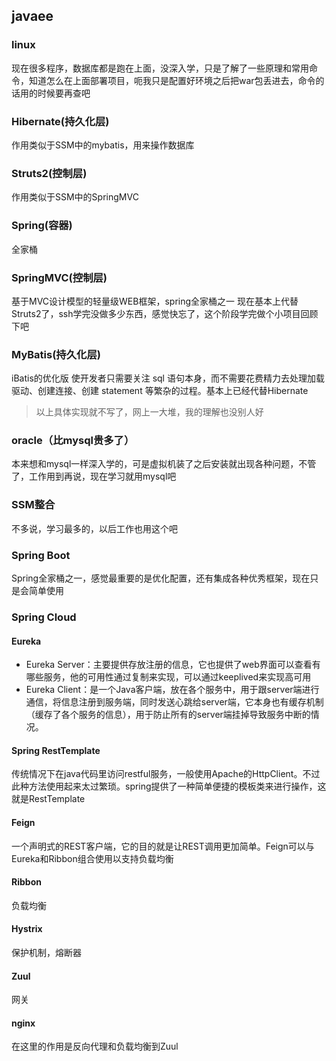 ## javaee
### linux
现在很多程序，数据库都是跑在上面，没深入学，只是了解了一些原理和常用命令，知道怎么在上面部署项目，呃我只是配置好环境之后把war包丢进去，命令的话用的时候要再查吧
### Hibernate(持久化层)
作用类似于SSM中的mybatis，用来操作数据库
### Struts2(控制层)
作用类似于SSM中的SpringMVC
### Spring(容器)
全家桶
### SpringMVC(控制层)
基于MVC设计模型的轻量级WEB框架，spring全家桶之一
现在基本上代替Struts2了，ssh学完没做多少东西，感觉快忘了，这个阶段学完做个小项目回顾下吧
### MyBatis(持久化层)
iBatis的优化版
使开发者只需要关注 sql 语句本身，而不需要花费精力去处理加载驱动、创建连接、创建 statement 等繁杂的过程。基本上已经代替Hibernate
>以上具体实现就不写了，网上一大堆，我的理解也没别人好
### oracle（比mysql贵多了）
本来想和mysql一样深入学的，可是虚拟机装了之后安装就出现各种问题，不管了，工作用到再说，现在学习就用mysql吧
### SSM整合
不多说，学习最多的，以后工作也用这个吧
### Spring Boot
Spring全家桶之一，感觉最重要的是优化配置，还有集成各种优秀框架，现在只是会简单使用
### Spring Cloud
#### Eureka
+ Eureka Server：主要提供存放注册的信息，它也提供了web界面可以查看有哪些服务，他的可用性通过复制来实现，可以通过keeplived来实现高可用
+ Eureka Client：是一个Java客户端，放在各个服务中，用于跟server端进行通信，将信息注册到服务端，同时发送心跳给server端，它本身也有缓存机制（缓存了各个服务的信息），用于防止所有的server端挂掉导致服务中断的情况。
#### Spring RestTemplate
传统情况下在java代码里访问restful服务，一般使用Apache的HttpClient。不过此种方法使用起来太过繁琐。spring提供了一种简单便捷的模板类来进行操作，这就是RestTemplate
#### Feign
一个声明式的REST客户端，它的目的就是让REST调用更加简单。Feign可以与Eureka和Ribbon组合使用以支持负载均衡
#### Ribbon
负载均衡
#### Hystrix
保护机制，熔断器
#### Zuul
网关
#### nginx
在这里的作用是反向代理和负载均衡到Zuul

